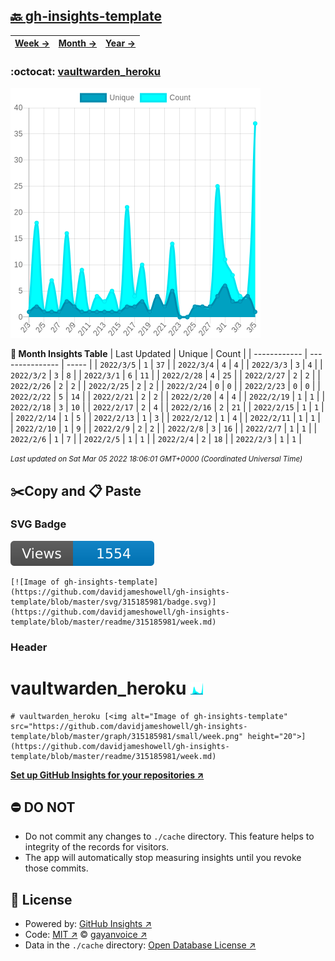 ## [🔙 gh-insights-template](https://github.com/davidjameshowell/gh-insights-template)
| [**Week →**](https://github.com/davidjameshowell/gh-insights-template/blob/master/readme/315185981/week.md) | [**Month →**](https://github.com/davidjameshowell/gh-insights-template/blob/master/readme/315185981/month.md) | [**Year →**](https://github.com/davidjameshowell/gh-insights-template/blob/master/readme/315185981/year.md) |
 | ------------ | --------------- | ----- |

### :octocat: [vaultwarden_heroku](https://github.com/davidjameshowell/vaultwarden_heroku)
![Image of gh-insights-template](https://github.com/davidjameshowell/gh-insights-template/blob/master/graph/315185981/large/month.png)

**:calendar: Month Insights Table**
| Last Updated | Unique | Count |
 | ------------ | --------------- | ----- |
 | `2022/3/5` |  `1` | `37` |
 | `2022/3/4` |  `4` | `4` |
 | `2022/3/3` |  `3` | `4` |
 | `2022/3/2` |  `3` | `8` |
 | `2022/3/1` |  `6` | `11` |
 | `2022/2/28` |  `4` | `25` |
 | `2022/2/27` |  `2` | `2` |
 | `2022/2/26` |  `2` | `2` |
 | `2022/2/25` |  `2` | `2` |
 | `2022/2/24` |  `0` | `0` |
 | `2022/2/23` |  `0` | `0` |
 | `2022/2/22` |  `5` | `14` |
 | `2022/2/21` |  `2` | `2` |
 | `2022/2/20` |  `4` | `4` |
 | `2022/2/19` |  `1` | `1` |
 | `2022/2/18` |  `3` | `10` |
 | `2022/2/17` |  `2` | `4` |
 | `2022/2/16` |  `2` | `21` |
 | `2022/2/15` |  `1` | `1` |
 | `2022/2/14` |  `1` | `5` |
 | `2022/2/13` |  `1` | `3` |
 | `2022/2/12` |  `1` | `4` |
 | `2022/2/11` |  `1` | `1` |
 | `2022/2/10` |  `1` | `9` |
 | `2022/2/9` |  `2` | `2` |
 | `2022/2/8` |  `3` | `16` |
 | `2022/2/7` |  `1` | `1` |
 | `2022/2/6` |  `1` | `7` |
 | `2022/2/5` |  `1` | `1` |
 | `2022/2/4` |  `2` | `18` |
 | `2022/2/3` |  `1` | `1` |

<small><i>Last updated on Sat Mar 05 2022 18:06:01 GMT+0000 (Coordinated Universal Time)</i></small>

## ✂️Copy and 📋 Paste
### SVG Badge
[![Image of gh-insights-template](https://github.com/davidjameshowell/gh-insights-template/blob/master/svg/315185981/badge.svg)](https://github.com/davidjameshowell/gh-insights-template/blob/master/readme/315185981/week.md)
```readme
[![Image of gh-insights-template](https://github.com/davidjameshowell/gh-insights-template/blob/master/svg/315185981/badge.svg)](https://github.com/davidjameshowell/gh-insights-template/blob/master/readme/315185981/week.md)
```
### Header
# vaultwarden_heroku [<img alt="Image of gh-insights-template" src="https://github.com/davidjameshowell/gh-insights-template/blob/master/graph/315185981/small/week.png" height="20">](https://github.com/davidjameshowell/gh-insights-template/blob/master/readme/315185981/week.md)
```readme
# vaultwarden_heroku [<img alt="Image of gh-insights-template" src="https://github.com/davidjameshowell/gh-insights-template/blob/master/graph/315185981/small/week.png" height="20">](https://github.com/davidjameshowell/gh-insights-template/blob/master/readme/315185981/week.md)
```
[**Set up GitHub Insights for your repositories ↗️**](https://github.com/gayanvoice/github-insights)
## ⛔ DO NOT
- Do not commit any changes to `./cache` directory. This feature helps to integrity of the records for visitors.
- The app will automatically stop measuring insights until you revoke those commits.
## 📄 License
- Powered by: [GitHub Insights ↗️](https://github.com/gayanvoice/github-insights)
- Code: [MIT ↗️](./LICENSE) © [gayanvoice ↗️](https://github.com/gayanvoice)
- Data in the `./cache` directory: [Open Database License ↗️](https://opendatacommons.org/licenses/odbl/1-0/)